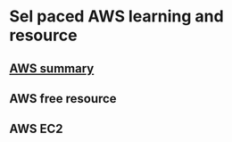 # Sel paced AWS learning and resource

## [AWS summary](/0_summary.md/)
## AWS free resource
## AWS EC2 